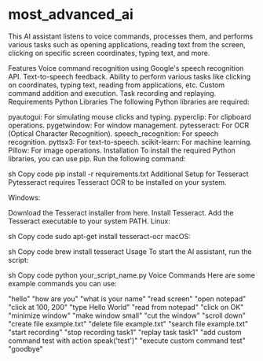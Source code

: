 # most_advanced_ai
This AI assistant listens to voice commands, processes them, and performs various tasks such as opening applications, reading text from the screen, clicking on specific screen coordinates, typing text, and more.

Features
Voice command recognition using Google's speech recognition API.
Text-to-speech feedback.
Ability to perform various tasks like clicking on coordinates, typing text, reading from applications, etc.
Custom command addition and execution.
Task recording and replaying.
Requirements
Python Libraries
The following Python libraries are required:

pyautogui: For simulating mouse clicks and typing.
pyperclip: For clipboard operations.
pygetwindow: For window management.
pytesseract: For OCR (Optical Character Recognition).
speech_recognition: For speech recognition.
pyttsx3: For text-to-speech.
scikit-learn: For machine learning.
Pillow: For image operations.
Installation
To install the required Python libraries, you can use pip. Run the following command:

sh
Copy code
pip install -r requirements.txt
Additional Setup for Tesseract
Pytesseract requires Tesseract OCR to be installed on your system.

Windows:

Download the Tesseract installer from here.
Install Tesseract.
Add the Tesseract executable to your system PATH.
Linux:

sh
Copy code
sudo apt-get install tesseract-ocr
macOS:

sh
Copy code
brew install tesseract
Usage
To start the AI assistant, run the script:

sh
Copy code
python your_script_name.py
Voice Commands
Here are some example commands you can use:

"hello"
"how are you"
"what is your name"
"read screen"
"open notepad"
"click at 100, 200"
"type Hello World"
"read from notepad"
"click on OK"
"minimize window"
"make window small"
"cut the window"
"scroll down"
"create file example.txt"
"delete file example.txt"
"search file example.txt"
"start recording"
"stop recording task1"
"replay task task1"
"add custom command test with action speak('test')"
"execute custom command test"
"goodbye"
